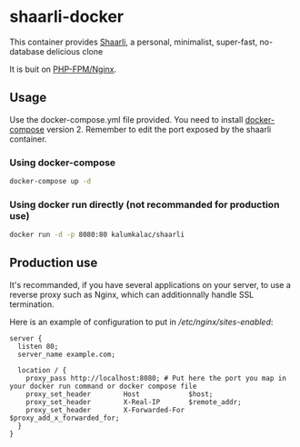 # shaarli-docker

This container provides [Shaarli](https://github.com/shaarli/Shaarli), a personal, minimalist, super-fast, no-database delicious clone

It is buit on [PHP-FPM/Nginx](https://hub.docker.com/r/richarvey/nginx-php-fpm/).

## Usage

Use the docker-compose.yml file provided. You need to install [docker-compose](https://docs.docker.com/compose/install/) version 2.
Remember to edit the port exposed by the shaarli container.

### Using docker-compose

```bash
docker-compose up -d
```

### Using docker run directly (not recommanded for production use)

```bash
docker run -d -p 8080:80 kalumkalac/shaarli 
```

## Production use

It's recommanded, if you have several applications on your server, to use a reverse proxy such as Nginx, which can additionnally handle SSL termination.

Here is an example of configuration to put in */etc/nginx/sites-enabled*:
```
server {
  listen 80;
  server_name example.com;

  location / {
    proxy_pass http://localhost:8080; # Put here the port you map in your docker run command or docker compose file
    proxy_set_header        Host            $host;
    proxy_set_header        X-Real-IP       $remote_addr;
    proxy_set_header        X-Forwarded-For $proxy_add_x_forwarded_for;
  }
}
```
